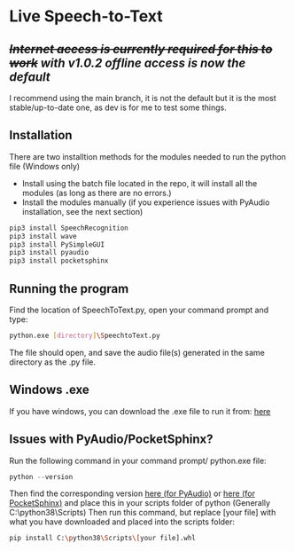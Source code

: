 # Live Speech-to-Text

## ~~*Internet access is currently required for this to work*~~ *with v1.0.2 offline access is now the default*
I recommend using the main branch, it is not the default but it is the most stable/up-to-date one, as dev is for me to test some things.

## Installation

There are two installtion methods for the modules needed to run the python file (Windows only)

- Install using the batch file located in the repo, it will install all the modules (as long as there are no errors.)
- Install the modules manually (if you experience issues with PyAudio installation, see the next section)
```bash
pip3 install SpeechRecognition
pip3 install wave
pip3 install PySimpleGUI
pip3 install pyaudio
pip3 install pocketsphinx
```
## Running the program
Find the location of SpeechToText.py, open your command prompt and type:
```bash
python.exe [directory]\SpeechtoText.py
```
The file should open, and save the audio file(s) generated in the same directory as the .py file.

## Windows .exe
If you have windows, you can download the .exe file to run it from:
[here](https://www.mediafire.com/file/qtsh7v8kmc1m7ie/executable.zip/file)

## Issues with PyAudio/PocketSphinx?
Run the following command in your command prompt/ python.exe file:
```python
python --version
```
Then find the corresponding version [here (for PyAudio)](https://www.lfd.uci.edu/~gohlke/pythonlibs/#pyaudio) or [here (for PocketSphinx)](https://www.lfd.uci.edu/~gohlke/pythonlibs/#pocketsphinx) and place this in your scripts folder of python (Generally C:\python38\Scripts)
Then run this command, but replace [your file] with what you have downloaded and placed into the scripts folder:
```bash
pip install C:\python38\Scripts\[your file].whl
```
